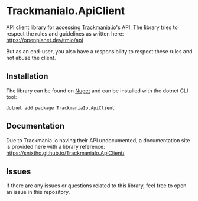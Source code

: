 # TrackmaniaIo.ApiClient

API client library for accessing [Trackmania.io](https://trackmania.io/)'s API. The library tries to respect the rules and guidelines as written here: https://openplanet.dev/tmio/api

But as an end-user, you also have a responsibility to respect these rules and not abuse the client.

## Installation
The library can be found on [Nuget](https://www.nuget.org/packages/TrackmaniaIo.ApiClient) and can be installed with the dotnet CLI tool:
```
dotnet add package TrackmaniaIo.ApiClient
```

## Documentation
Due to Trackmania.io having their API undocumented, a documentation site is provided here with a library reference: https://snixtho.github.io/TrackmaniaIo.ApiClient/

## Issues
If there are any issues or questions related to this library, feel free to open an issue in this repository.
